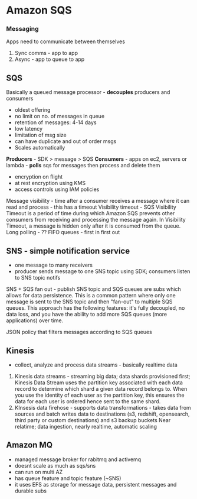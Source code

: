 # Amazon SQS
### Messaging
Apps need to communicate between themselves
1. Sync comms - app to app
2. Async - app to queue to app

## SQS
Basically a queued message processor - **decouples** producers and consumers
- oldest offering
- no limit on no. of messages in queue
- retention of messages: 4-14 days
- low latency
- limitation of msg size
- can have duplicate and out of order msgs
- Scales automatically

**Producers** - SDK > message > SQS 
**Consumers** - apps on ec2, servers or lambda - **polls** sqs for messages then process and delete them

- encryption on flight
- at rest encryption using KMS
- access controls using IAM policies

Message visibility - time after a consumer receives a message where it can read and process - this has a timeout 
Visibility timeout - SQS Visibility Timeout is a period of time during which Amazon SQS prevents other consumers from receiving and processing the message again. In Visibility Timeout, a message is hidden only after it is consumed from the queue.
Long polling - ??
FIFO queues - first in first out

## SNS - simple notification service
- one message to many receivers
- producer sends message to one SNS topic using SDK; consumers listen to SNS topic notifs


SNS + SQS fan out - publish SNS topic and SQS queues are subs which allows for data persistence.
This is a common pattern where only one message is sent to the SNS topic and then "fan-out" to multiple SQS queues. This approach has the following features: it's fully decoupled, no data loss, and you have the ability to add more SQS queues (more applications) over time.

JSON policy that filters messages according to SQS queues

## Kinesis
- collect, analyze and process data streams - basically realtime data

1. Kinesis data streams - streaming big data; data shards provisioned first; Kinesis Data Stream uses the partition key associated with each data record to determine which shard a given data record belongs to. When you use the identity of each user as the partition key, this ensures the data for each user is ordered hence sent to the same shard.
2. KInsesis data firehose - supports data transformations - takes data from sources and batch writes data to destinations (s3, redshift, opensearch, third party or custom destinations) and s3 backup buckets
Near relatime; data ingestion, nearly realtime, automatic scaling  

## Amazon MQ
- managed message broker for rabitmq and activemq
- doesnt scale as much as sqs/sns
- can run on multi AZ
- has queue feature and topic feature (~SNS)
- it uses EFS as storage for message data, persistent messages and durable subs
